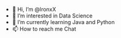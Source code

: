 - 👋 Hi, I’m @lronxX
- 👀 I’m interested in Data Science
- 🌱 I’m currently learning Java and Python
- 📫 How to reach me Chat

<!---
lronxX/lronxX is a ✨ special ✨ repository because its `README.md` (this file) appears on your GitHub profile.
You can click the Preview link to take a look at your changes.
--->
